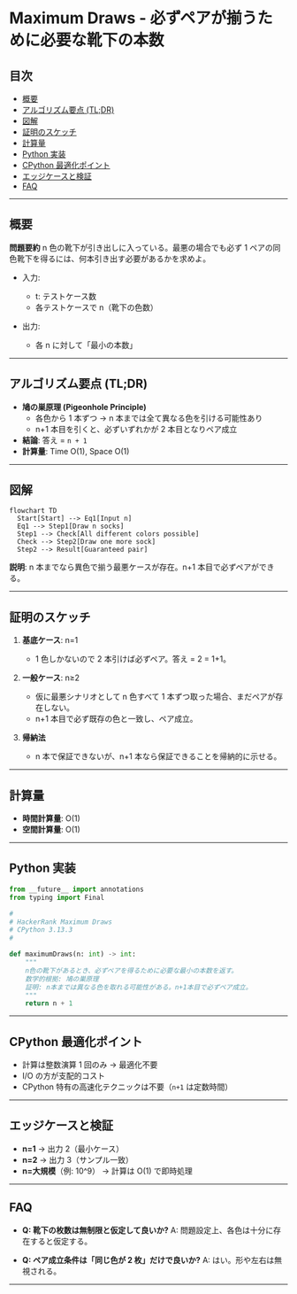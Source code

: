 # Maximum Draws - 必ずペアが揃うために必要な靴下の本数

## 目次

- [概要](#overview)
- [アルゴリズム要点 (TL;DR)](#tldr)
- [図解](#figures)
- [証明のスケッチ](#proof)
- [計算量](#complexity)
- [Python 実装](#impl)
- [CPython 最適化ポイント](#cpython)
- [エッジケースと検証](#edgecases)
- [FAQ](#faq)

---

<h2 id="overview">概要</h2>

**問題要約**
n 色の靴下が引き出しに入っている。最悪の場合でも必ず 1 ペアの同色靴下を得るには、何本引き出す必要があるかを求めよ。

- 入力:
    - t: テストケース数
    - 各テストケースで n（靴下の色数）

- 出力:
    - 各 n に対して「最小の本数」

---

<h2 id="tldr">アルゴリズム要点 (TL;DR)</h2>

- **鳩の巣原理 (Pigeonhole Principle)**
    - 各色から 1 本ずつ → n 本までは全て異なる色を引ける可能性あり
    - n+1 本目を引くと、必ずいずれかが 2 本目となりペア成立
- **結論**: 答え = `n + 1`
- **計算量**: Time O(1), Space O(1)

---

<h2 id="figures">図解</h2>

```mermaid
flowchart TD
  Start[Start] --> Eq1[Input n]
  Eq1 --> Step1[Draw n socks]
  Step1 --> Check[All different colors possible]
  Check --> Step2[Draw one more sock]
  Step2 --> Result[Guaranteed pair]
```

**説明**: n 本までなら異色で揃う最悪ケースが存在。n+1 本目で必ずペアができる。

---

<h2 id="proof">証明のスケッチ</h2>

1. **基底ケース**: n=1
    - 1 色しかないので 2 本引けば必ずペア。答え = 2 = 1+1。

2. **一般ケース**: n≥2
    - 仮に最悪シナリオとして n 色すべて 1 本ずつ取った場合、まだペアが存在しない。
    - n+1 本目で必ず既存の色と一致し、ペア成立。

3. **帰納法**
    - n 本で保証できないが、n+1 本なら保証できることを帰納的に示せる。

---

<h2 id="complexity">計算量</h2>

- **時間計算量**: O(1)
- **空間計算量**: O(1)

---

<h2 id="impl">Python 実装</h2>

```python
from __future__ import annotations
from typing import Final

#
# HackerRank Maximum Draws
# CPython 3.13.3
#

def maximumDraws(n: int) -> int:
    """
    n色の靴下があるとき、必ずペアを得るために必要な最小の本数を返す。
    数学的根拠: 鳩の巣原理
    証明: n本までは異なる色を取れる可能性がある。n+1本目で必ずペア成立。
    """
    return n + 1
```

---

<h2 id="cpython">CPython 最適化ポイント</h2>

- 計算は整数演算 1 回のみ → 最適化不要
- I/O の方が支配的コスト
- CPython 特有の高速化テクニックは不要（`n+1` は定数時間）

---

<h2 id="edgecases">エッジケースと検証</h2>

- **n=1** → 出力 2（最小ケース）
- **n=2** → 出力 3（サンプル一致）
- **n=大規模**（例: 10^9） → 計算は O(1) で即時処理

---

<h2 id="faq">FAQ</h2>

- **Q: 靴下の枚数は無制限と仮定して良いか?**
  A: 問題設定上、各色は十分に存在すると仮定する。

- **Q: ペア成立条件は「同じ色が 2 枚」だけで良いか?**
  A: はい。形や左右は無視される。

---
